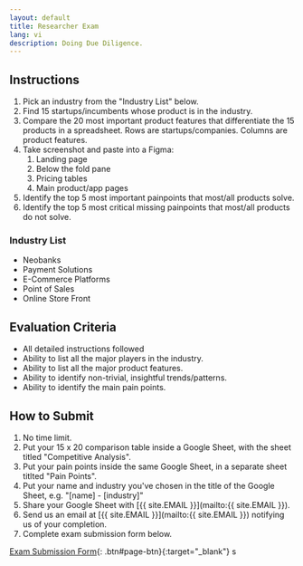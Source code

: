 ```yaml
---
layout: default
title: Researcher Exam
lang: vi
description: Doing Due Diligence.
---
```


## Instructions

1. Pick an industry from the "Industry List" below.
1. Find 15 startups/incumbents whose product is in the industry.
1. Compare the 20 most important product features that differentiate the 15 products in a spreadsheet. Rows are startups/companies. Columns are product features.
1. Take screenshot and paste into a Figma:
   1. Landing page
   1. Below the fold pane
   1. Pricing tables
   1. Main product/app pages
1. Identify the top 5 most important painpoints that most/all products solve.
1. Identify the top 5 most critical missing painpoints that most/all products do not solve.

### Industry List

- Neobanks
- Payment Solutions
- E-Commerce Platforms
- Point of Sales
- Online Store Front

## Evaluation Criteria

- All detailed instructions followed
- Ability to list all the major players in the industry.
- Ability to list all the major product features.
- Ability to identify non-trivial, insightful trends/patterns.
- Ability to identify the main pain points.

## How to Submit

1. No time limit.
1. Put your 15 x 20 comparison table inside a Google Sheet, with the sheet titled "Competitive Analysis".
1. Put your pain points inside the same Google Sheet, in a separate sheet titlted "Pain Points".
1. Put your name and industry you've chosen in the title of the Google Sheet, e.g. "[name] - [industry]"
1. Share your Google Sheet with [{{ site.EMAIL }}](mailto:{{ site.EMAIL }}).
1. Send us an email at [{{ site.EMAIL }}](mailto:{{ site.EMAIL }}) notifying us of your completion.
1. Complete exam submission form below.

[Exam Submission Form](https://forms.gle/fFAgKv7WB2NDq5Ah6){: .btn#page-btn}{:target="\_blank"}
s
